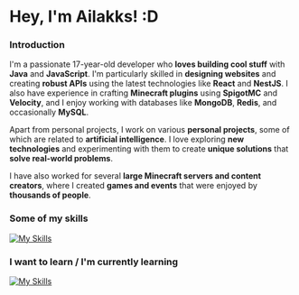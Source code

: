 # **Hey, I'm Ailakks! :D**

### **Introduction**
I'm a passionate 17-year-old developer who **loves building cool stuff** with **Java** and **JavaScript**. I'm particularly skilled in **designing websites** and creating **robust APIs** using the latest technologies like **React** and **NestJS**. I also have experience in crafting **Minecraft plugins** using **SpigotMC** and **Velocity**, and I enjoy working with databases like **MongoDB**, **Redis**, and occasionally **MySQL**.

Apart from personal projects, I work on various **personal projects**, some of which are related to **artificial intelligence**. I love exploring **new technologies** and experimenting with them to create **unique solutions** that **solve real-world problems**.

I have also worked for several **large Minecraft servers and content creators**, where I created **games and events** that were enjoyed by **thousands of people**.

### **Some of my skills**

[![My Skills](https://skillicons.dev/icons?i=java,js,linux,html,css,react,vue,vite,electron,webflow,express,nestjs,sqlite,mysql,mongo,redis,bots,nginx,cloudflare,grafana,github,nodejs,maven,gradle,gcp,azure,heroku,vscode,idea,postman)](https://skillicons.dev)

### **I want to learn / I'm currently learning**

[![My Skills](https://skillicons.dev/icons?i=activitypub,fediverse,astro,tailwind,rabbitmq,firebase,workers)](https://skillicons.dev)
